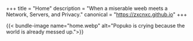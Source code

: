 +++
title = "Home"
description = "When a miserable weeb meets a Network, Servers, and Privacy."
canonical = "https://zxcnxc.github.io"
+++


{{< bundle-image name="home.webp" alt="Popuko is crying because the world is already messed up.">}}